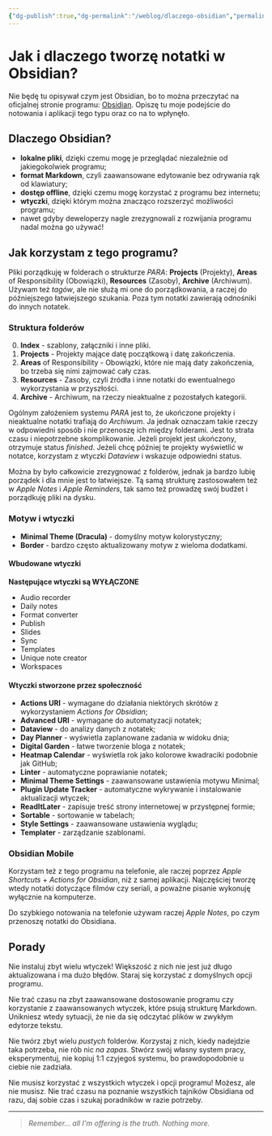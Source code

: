 ```yaml
---
{"dg-publish":true,"dg-permalink":"/weblog/dlaczego-obsidian","permalink":"/weblog/dlaczego-obsidian/"}
---
```



# Jak i dlaczego tworzę notatki w Obsidian?

Nie będę tu opisywał czym jest Obsidian, bo to można przeczytać na oficjalnej stronie programu: [Obsidian](https://obsidian.md/). Opiszę tu moje podejście do notowania i aplikacji tego typu oraz co na to wpłynęło.

## Dlaczego Obsidian?

- **lokalne pliki**, dzięki czemu mogę je przeglądać niezależnie od jakiegokolwiek programu;
- **format Markdown**, czyli zaawansowane edytowanie bez odrywania rąk od klawiatury;
- **dostęp offline**, dzięki czemu mogę korzystać z programu bez internetu;
- **wtyczki**, dzięki którym można znacząco rozszerzyć możliwości programu;
- nawet gdyby deweloperzy nagle zrezygnowali z rozwijania programu nadal można go używać!

## Jak korzystam z tego programu?

Pliki porządkuję w folderach o strukturze *PARA*: **Projects** (Projekty), **Areas** of Responsibility (Obowiązki), **Resources** (Zasoby), **Archive** (Archiwum). Używam też *tagów*, ale nie służą mi one do porządkowania, a raczej do późniejszego łatwiejszego szukania. Poza tym notatki zawierają odnośniki do innych notatek.

### Struktura folderów

0. **Index** - szablony, załączniki i inne pliki.
1. **Projects** - Projekty mające datę początkową i datę zakończenia.
2. **Areas** of Responsibility - Obowiązki, które nie mają daty zakończenia, bo trzeba się nimi zajmować cały czas.
3. **Resources** - Zasoby, czyli źródła i inne notatki do ewentualnego wykorzystania w przyszłości.
4. **Archive** - Archiwum, na rzeczy nieaktualne z pozostałych kategorii.

Ogólnym założeniem systemu *PARA* jest to, że ukończone projekty i nieaktualne notatki trafiają do *Archiwum*. Ja jednak oznaczam takie rzeczy w odpowiedni sposób i nie przenoszę ich między folderami. Jest to strata czasu i niepotrzebne skomplikowanie. Jeżeli projekt jest ukończony, otrzymuje status *finished*. Jeżeli chcę później te projekty wyświetlić w notatce, korzystam z wtyczki *Dataview* i wskazuje odpowiedni status.

Można by było całkowicie zrezygnować z folderów, jednak ja bardzo lubię porządek i dla mnie jest to łatwiejsze. Tą samą strukturę zastosowałem też w *Apple Notes* i *Apple Reminders*, tak samo też prowadzę swój budżet i porządkuję pliki na dysku.

### Motyw i wtyczki

- **Minimal Theme (Dracula)** - domyślny motyw kolorystyczny;
- **Border** - bardzo często aktualizowany motyw z wieloma dodatkami.

#### Wbudowane wtyczki

**Następujące wtyczki są WYŁĄCZONE**
- Audio recorder
- Daily notes
- Format converter
- Publish
- Slides
- Sync
- Templates
- Unique note creator
- Workspaces

#### Wtyczki stworzone przez społeczność

- **Actions URI** - wymagane do działania niektórych skrótów z wykorzystaniem *Actions for Obsidian*;
- **Advanced URI** - wymagane do automatyzacji notatek;
- **Dataview** - do analizy danych z notatek;
- **Day Planner** - wyświetla zaplanowane zadania w widoku dnia;
- **Digital Garden** - łatwe tworzenie bloga z notatek;
- **Heatmap Calendar** - wyświetla rok jako kolorowe kwadraciki podobnie jak GitHub;
- **Linter** - automatyczne poprawianie notatek;
- **Minimal Theme Settings** - zaawansowane ustawienia motywu Minimal;
- **Plugin Update Tracker** - automatyczne wykrywanie i instalowanie aktualizacji wtyczek;
- **ReadItLater** - zapisuje treść strony internetowej w przystępnej formie;
- **Sortable** - sortowanie w tabelach;
- **Style Settings** - zaawansowane ustawienia wyglądu;
- **Templater** - zarządzanie szablonami.

### Obsidian Mobile

Korzystam też z tego programu na telefonie, ale raczej poprzez *Apple Shortcuts* + *Actions for Obsidian*, niż z samej aplikacji. Najczęściej tworzę wtedy notatki dotyczące filmów czy seriali, a poważne pisanie wykonuję wyłącznie na komputerze.

Do szybkiego notowania na telefonie używam raczej *Apple Notes*, po czym przenoszę notatki do Obsidiana.

## Porady

Nie instaluj zbyt wielu wtyczek! Większość z nich nie jest już długo aktualizowana i ma dużo błędów. Staraj się korzystać z domyślnych opcji programu.

Nie trać czasu na zbyt zaawansowane dostosowanie programu czy korzystanie z zaawansowanych wtyczek, które psują strukturę Markdown. Unikniesz wtedy sytuacji, że nie da się odczytać plików w zwykłym edytorze tekstu.

Nie twórz zbyt wielu *pustych* folderów. Korzystaj z nich, kiedy nadejdzie taka potrzeba, nie rób nic *na zapas*. Stwórz swój własny system pracy, eksperymentuj, nie kopiuj 1:1 czyjegoś systemu, bo prawdopodobnie u ciebie nie zadziała.

Nie musisz korzystać z wszystkich wtyczek i opcji programu! Możesz, ale nie musisz. Nie trać czasu na poznanie wszystkich tajników Obsidiana od razu, daj sobie czas i szukaj poradników w razie potrzeby.

---

> *Remember... all I'm offering is the truth. Nothing more.*
